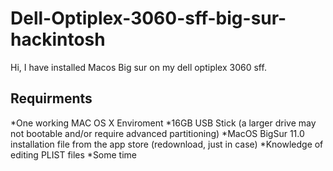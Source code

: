 # Dell-Optiplex-3060-sff-big-sur-hackintosh

Hi, I have installed Macos Big sur on my dell optiplex 3060 sff. 

## Requirments
*One working MAC OS X Enviroment
*16GB USB Stick (a larger drive may not bootable and/or require advanced partitioning)
*MacOS BigSur 11.0 installation file from the app store (redownload, just in case)
*Knowledge of editing PLIST files
*Some time
